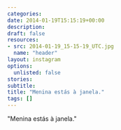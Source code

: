 ```yaml
---
categories:
date: 2014-01-19T15:15:19+00:00
description:
draft: false
resources:
- src: 2014-01-19_15-15-19_UTC.jpg
  name: "header"
layout: instagram
options:
  unlisted: false
stories:
subtitle:
title: "Menina estás à janela."
tags: []
---
```


"Menina estás à janela."
